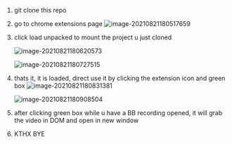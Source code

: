 1. git clone this repo
2. go to chrome extensions page
   ![image-20210821180517659](https://user-images.githubusercontent.com/52393915/131817202-ea78354f-ea42-4941-8b0f-cd4754c0523a.png)



3. click load unpacked to mount the project u just cloned

   ![image-20210821180620573](https://user-images.githubusercontent.com/52393915/131817246-69a56293-0f6a-4dfb-8385-73347e5ab5b2.png)

   ![image-20210821180727515](https://user-images.githubusercontent.com/52393915/131817273-7602b497-7eed-460b-97e6-e3b86ffebefd.png)


4. thats it, it is loaded, direct use it by clicking the extension icon and green box
   ![image-20210821180831381](https://user-images.githubusercontent.com/52393915/131817494-137abcca-4347-44cb-89ab-f0673c496a81.png)
   
   ![image-20210821180908504](https://user-images.githubusercontent.com/52393915/131817530-2b824666-f800-4178-ad46-201dc93d9b2d.png)


6. after clicking green box while u have a BB recording opened, it will grab the video in DOM and open in new window
7. KTHX BYE
